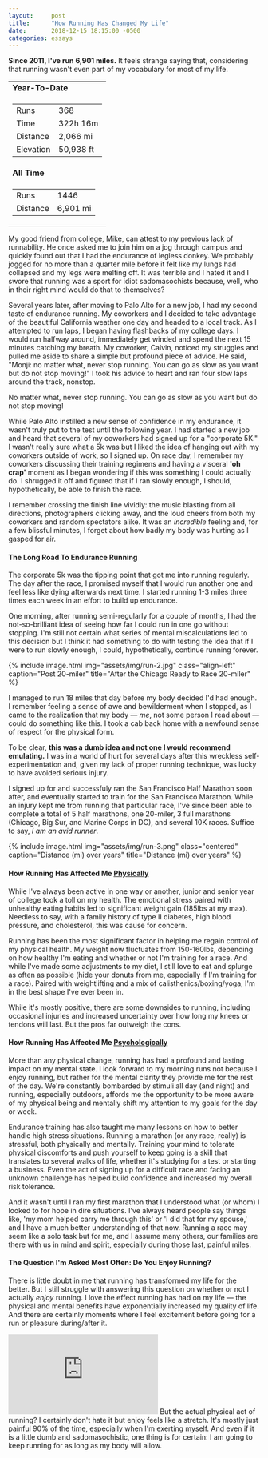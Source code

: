 ```yaml
---
layout:     post
title:      "How Running Has Changed My Life"
date:       2018-12-15 18:15:00 -0500
categories: essays
---
```


<p class="lead"><strong class="red">Since 2011, I've run 6,901 miles.</strong> It feels strange saying that,
considering that running wasn't even part of my vocabulary for most of my life.</p>

<table class="run-stats-table">
  <tbody>
    <tr>
      <td><strong>Year-To-Date</strong></td>
    </tr>
    <tr>
      <td class="p-0">
        <table>
          <tbody>
            <tr><td>Runs</td><td>368</td></tr>
            <tr><td>Time</td><td>322h 16m</td></tr>
            <tr><td>Distance</td><td>2,066 mi</td></tr>
            <tr><td>Elevation</td><td>50,938 ft</td></tr>
          </tbody>
        </table>
      </td>
    </tr>
    <tr>
      <td><strong>All Time</strong></td>
    </tr>
    <tr>
      <td class="p-0">
        <table>
          <tbody>
            <tr><td>Runs</td><td>1446</td></tr>
            <tr><td>Distance</td><td>6,901 mi</td></tr>
          </tbody>
        </table>
      </td>
    </tr>
  </tbody>
</table>

My good friend from college, Mike, can attest to my previous lack of runnability. He once asked
me to join him on a jog through campus and quickly found out that I had the endurance of legless donkey.
We probably jogged for no more than a quarter mile before it felt like my lungs had collapsed
and my legs were melting off. It was terrible and I hated it and I swore that running was a sport for
idiot sadomasochists because, well, who in their right mind would do that to themselves?

Several years later, after moving to Palo Alto for a new job, I had my second taste of endurance running.
My coworkers and I decided to take advantage of the beautiful California weather one day and headed to a local track.
As I attempted to run laps, I began having flashbacks of my college days. I would run halfway around, immediately
get winded and spend the next 15 minutes catching my breath. My coworker, Calvin, noticed my struggles and pulled
me aside to share a simple but profound piece of advice. He said, "Monji: no matter what, never stop
running. You can go as slow as you want but do not stop moving!" I took his advice to heart and ran four slow
laps around the track, nonstop.

<div class="quote large">
  No matter what, never stop running. You can go as slow as you want but do not stop moving!
</div>

While Palo Alto instilled a new sense of confidence in my endurance, it wasn't truly put to the test
until the following year. I had started a new job and heard that several of my coworkers had signed up for
a "corporate 5K." I wasn't really sure what a 5k was but I liked the idea of hanging out with my coworkers outside of work,
so I signed up. On race day, I remember my coworkers discussing their training regimens and having a visceral **'oh crap'**
moment as I began wondering if this was something I could actually do. I shrugged it off and figured that if I ran
slowly enough, I should, hypothetically, be able to finish the race.

I remember crossing the finish line vividly: the music blasting from all directions, photographers clicking away,
and the loud cheers from both my coworkers and random spectators alike. It was an _incredible_ feeling and,
for a few blissful minutes, I forget about how badly my body was hurting as I gasped for air.

#### The Long Road To Endurance Running

The corporate 5k was the tipping point that got me into running regularly. The day after the race, I promised
myself that I would run another one and feel less like dying afterwards next time. I started running 1-3 miles
three times each week in an effort to build up endurance.

One morning, after running semi-regularly for a couple of months, I had the not-so-brilliant idea of seeing how
far I could run in one go without stopping. I'm still not certain what series of mental miscalculations led to this
decision but I think it had something to do with testing the idea that if I were to run slowly enough, I could,
hypothetically, continue running forever.

{% include image.html
  img="assets/img/run-2.jpg"
  class="align-left"
  caption="Post 20-miler"
  title="After the Chicago Ready to Race 20-miler" %}

I managed to run 18 miles that day before my body decided I'd had enough. I remember feeling a sense of awe and
bewilderment when I stopped, as I came to the realization that my body &mdash; _me_, not some person I read about
&mdash; could do something like this. I took a cab back home with a newfound sense of respect for the physical form.

To be clear, **this was a dumb idea and not one I would recommend emulating.** I was in a world of hurt for several
days after this wreckless self-experimentation and, given my lack of proper running technique, was lucky to have
avoided serious injury.

I signed up for and successfuly ran the San Francisco Half Marathon soon after, and eventually started to train
for the San Francisco Marathon. While an injury kept me from running that particular race, I've since been able to
complete a total of 5 half marathons, one 20-miler, 3 full marathons (Chicago, Big Sur, and Marine Corps in DC),
and several 10K races. Suffice to say, _I am an avid runner_.

{% include image.html
  img="assets/img/run-3.png"
  class="centered"
  caption="Distance (mi) over years"
  title="Distance (mi) over years" %}

#### How Running Has Affected Me <u>Physically</u>

While I've always been active in one way or another, junior and senior year of college took a toll on my health.
The emotional stress paired with unhealthy eating habits led to significant weight gain (185lbs at my max). Needless
to say, with a family history of type II diabetes, high blood pressure, and cholesterol, this was cause for concern.

Running has been the most significant factor in helping me regain control of my physical health. My weight now fluctuates
from 150-160lbs, depending on how healthy I'm eating and whether or not I'm training for a race. And while I've made
some adjustments to my diet, I still love to eat and splurge as often as possible (hide your donuts from me,
especially if I'm training for a race). Paired with weightlifting and a mix of calisthenics/boxing/yoga, I'm in the best
shape I've ever been in.

While it's mostly positive, there are some downsides to running, including occasional injuries and increased uncertainty
over how long my knees or tendons will last. But the pros far outweigh the cons.

#### How Running Has Affected Me <u>Psychologically</u>

More than any physical change, running has had a profound and lasting impact on my mental state. I look forward to my morning
runs not because I enjoy running, but rather for the mental clarity they provide me for the rest of the day.
We're constantly bombarded by stimuli all day (and night) and running, especially outdoors, affords me
the opportunity to be more aware of my physical being and mentally shift my attention to my goals for the day or week.

Endurance training has also taught me many lessons on how to better handle high stress situations. Running a marathon
(or any race, really) is stressful, both physically and mentally. Training your mind to tolerate physical discomforts and
push yourself to keep going is a skill that translates to several walks of life, whether it's studying for a test or starting a
business. Even the act of signing up for a difficult race and facing an unknown challenge has helped build confidence and
increased my overall risk tolerance.

And it wasn't until I ran my first marathon that I understood what (or whom) I looked to for hope in dire situations. I've
always heard people say things like, 'my mom helped carry me through this' or 'I did that for my spouse,' and
I have a much better understanding of that now. Running a race may seem like a solo task but for me, and I assume many others,
our families are there with us in mind and spirit, especially during those last, painful miles.

#### The Question I'm Asked Most Often: Do You Enjoy Running?

There is little doubt in me that running has transformed my life for the better. But I still struggle with answering this
question on whether or not I actually _enjoy_ running. I love the effect running has had on my life &mdash; the physical
and mental benefits have exponentially increased my quality of life. And there are certainly moments where
I feel excitement before going for a run or pleasure during/after it.

<iframe height='160' width='300' frameborder='0' allowtransparency='true' scrolling='no' class='strava-widget' src='https://www.strava.com/athletes/33973749/activity-summary/0e70f96713f531dfe46cff6df6819045dae45ab4'></iframe>
But the actual physical act of running? I certainly don't hate it but enjoy feels like a stretch. It's mostly just painful
90% of the time, especially when I'm exerting myself. And even if it is a little dumb and sadomasochistic, one thing is for
certain: I am going to keep running for as long as my body will allow.
